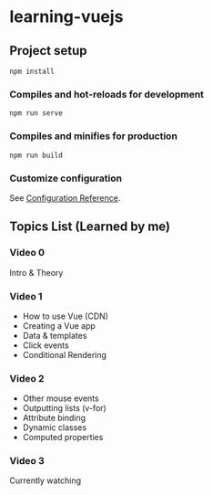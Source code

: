 # learning-vuejs

## Project setup
```
npm install
```

### Compiles and hot-reloads for development
```
npm run serve
```

### Compiles and minifies for production
```
npm run build
```

### Customize configuration
See [Configuration Reference](https://cli.vuejs.org/config/).




## Topics List (Learned by me)
### Video 0
Intro & Theory
### Video 1
- How to use Vue (CDN)
- Creating a Vue app
- Data & templates
- Click events
- Conditional Rendering

### Video 2
- Other mouse events
- Outputting lists (v-for)
- Attribute binding
- Dynamic classes
- Computed properties

### Video 3
Currently watching
